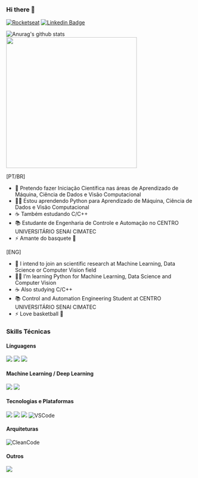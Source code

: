 ### Hi there 👋

[![Rocketseat](https://img.shields.io/badge/🚀-Rocketseat-662D91)](https://app.rocketseat.com.br/me/felipe-azevedo-ribeiro)
[![Linkedin Badge](https://img.shields.io/badge/-LinkedIn-blue?logo=Linkedin&logoColor=white&link=https://www.linkedin.com/in/felipe-azevedo-ribeiro/)](https://www.linkedin.com/in/felipe-azevedo-ribeiro/)

![Anurag's github stats](https://github-readme-stats.vercel.app/api?username=feliper2002&hide=issues&count_private=true&show_icons=true&theme=algolia&line)
<img width="350px" src="https://github-readme-stats.vercel.app/api/top-langs/?username=feliper2002&count_private=true&layout=compact" />

[PT/BR]
- 🤖 Pretendo fazer Iniciação Científica nas áreas de Aprendizado de Máquina, Ciência de Dados e Visão Computacional
- 👨‍💻 Estou aprendendo Python para Aprendizado de Máquina, Ciência de Dados e Visão Computacional
- ☕ Também estudando C/C++
- 📚 Estudante de Engenharia de Controle e Automação no CENTRO UNIVERSITÁRIO SENAI CIMATEC
- ⚡ Amante do basquete 🏀

[ENG]
- 🤖 I intend to join an scientific research at Machine Learning, Data Science or Computer Vision field
- 👨‍💻 I’m learning Python for Machine Learning, Data Science and Computer Vision
- ☕ Also studying C/C++
- 📚 Control and Automation Engineering Student at CENTRO UNIVERSITÁRIO SENAI CIMATEC
- ⚡ Love basketball 🏀

### Skills Técnicas

#### Línguagens
<img src="https://img.shields.io/badge/c++%20-%2300599C.svg?&style=for-the-badge&logo=c%2B%2B&ogoColor=white"/> <img src="https://img.shields.io/badge/c%20-%2300599C.svg?&style=for-the-badge&logo=c&logoColor=white"/> <img src="https://img.shields.io/badge/python%20-%2314354C.svg?&style=for-the-badge&logo=python&logoColor=white"/> 

#### Machine Learning / Deep Learning
<img src="https://img.shields.io/badge/pandas%20-%23150458.svg?&style=for-the-badge&logo=pandas&logoColor=white" /> <img src="https://img.shields.io/badge/TensorFlow%20-%23FF6F00.svg?&style=for-the-badge&logo=TensorFlow&logoColor=white" />

#### Tecnologias e Plataformas
<img src="https://img.shields.io/badge/azure%20-%230072C6.svg?&style=for-the-badge&logo=azure-devops&logoColor=white"/> <img src="https://img.shields.io/badge/git%20-%23F05033.svg?&style=for-the-badge&logo=git&logoColor=white"/> <img src="https://img.shields.io/badge/github%20-%23121011.svg?&style=for-the-badge&logo=github&logoColor=white"/> ![VSCode](https://img.shields.io/badge/-VSCode-007ACC?style=flat-square&logo=visual-studio-code&logoColor=white)

#### Arquiteturas
![CleanCode](https://img.shields.io/badge/Clean%20Code-gray.svg)

#### Outros
<img src="https://img.shields.io/badge/Jupyter%20-%23F37626.svg?&style=for-the-badge&logo=Jupyter&logoColor=white" />
